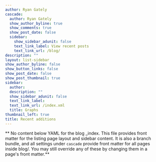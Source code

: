 ```yaml
---
author: Ryan Gately
cascade:
  author: Ryan Gately
  show_author_byline: true
  show_comments: true
  show_post_date: false
  sidebar:
    show_sidebar_adunit: false
    text_link_label: View recent posts
    text_link_url: /blog/
description: ""
layout: list-sidebar
show_author_byline: false
show_button_links: false
show_post_date: false
show_post_thumbnail: true
sidebar:
  author: 
  description: ""
  show_sidebar_adunit: false
  text_link_label: 
  text_link_url: /index.xml
  title: Graphs
thumbnail_left: true
title: Recent additions
---
```


** No content below YAML for the blog _index. This file provides front matter for the listing page layout and sidebar content. It is also a branch bundle, and all settings under `cascade` provide front matter for all pages inside blog/. You may still override any of these by changing them in a page's front matter.**
